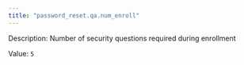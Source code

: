 ```yaml
---
title: "password_reset.qa.num_enroll"
---
```


Description: Number of security questions required during enrollment

Value: `5`